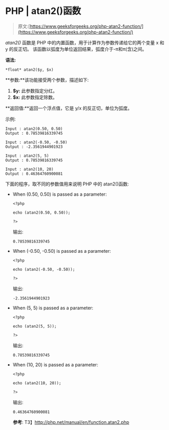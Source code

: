 # PHP | atan2()函数

> 原文:[https://www.geeksforgeeks.org/php-atan2-function/](https://www.geeksforgeeks.org/php-atan2-function/)

*atan2()* 函数是 PHP 中的内置函数，用于计算作为参数传递给它的两个变量 x 和 y 的反正切。
该函数以弧度为单位返回结果，弧度介于-π和π(含)之间。

**语法:**

```
*float* atan2($y, $x)
```

**参数:**该功能接受两个参数，描述如下:

1.  **$y:** 此参数指定分红。
2.  **$x:** 此参数指定除数。

**返回值:**返回一个浮点值，它是 y/x 的反正切，单位为弧度。

示例:

```
Input : atan2(0.50, 0.50)
Output : 0.78539816339745

Input : atan2(-0.50, -0.50)
Output : -2.3561944901923

Input : atan2(5, 5) 
Output : 0.78539816339745

Input : atan2(10, 20) 
Output : 0.46364760900081

```

下面的程序，取不同的参数值用来说明 PHP 中的 atan2()函数:

*   When (0.50, 0.50) is passed as a parameter:

    ```
    <?php

    echo (atan2(0.50, 0.50));

    ?>      
    ```

    输出:

    ```
    0.78539816339745
    ```

*   When (-0.50, -0.50) is passed as a parameter:

    ```
    <?php

    echo (atan2(-0.50, -0.50));

    ?>      
    ```

    输出:

    ```
    -2.3561944901923
    ```

*   When (5, 5) is passed as a parameter:

    ```
    <?php

    echo (atan2(5, 5));

    ?>      
    ```

    输出:

    ```
    0.78539816339745
    ```

*   When (10, 20) is passed as a parameter:

    ```
    <?php

    echo (atan2(10, 20));

    ?>      
    ```

    输出:

    ```
    0.46364760900081
    ```

    **参考**:
    T3】http://php.net/manual/en/function.atan2.php